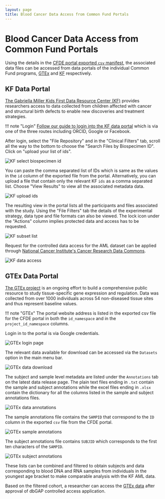 ```yaml
---
layout: page
title: Blood Cancer Data Access from Common Fund Portals
---
```


# Blood Cancer Data Access from Common Fund Portals

Using the details in the [CFDE portal exported `csv` manifest](./blood-cancer-portal-export.md), the associated data files can be accessed from data portals of the individual Common Fund programs, [GTEx](https://gtexportal.org/home/) and [KF](https://kidsfirstdrc.org/) respectively.

## KF Data Portal

[The Gabriella Miller Kids First Data Resource Center (KF)](https://kidsfirstdrc.org/) provides researchers access to data collected from children affected with cancer and structural birth defects to enable new discoveries and treatment strategies.

!!! note "Login"
    [Follow our guide to login into the KF data portal](../../Kids-First/Portal-Setup-And-Permissions/KF_3_KF_Registration.md) which is via one of the three routes including ORCID, Google or Facebook.

After login, select the "File Repository" and in the "Clinical Filters" tab, scroll all the way to the bottom to choose the "Search Files by Biospecimen ID". Click on "upload your list of ids".

![KF select biospecimen id](../../images/KF-select-biospecimen-id.png "KF select biospecimen id")

You can paste the comma separated list of IDs which is same as the values in the `id` column of the exported file from the portal. Alternatively, you can upload a file that contain only the relevant KF `ids` as a comma separated list. Choose "View Results" to view all the associated metadata data.

![KF upload ids](../../images/KF-upload-ids.png "KF upload ids")

The resulting view in the portal lists all the participants and files associated with the study. Using the "File Filters" tab the details of the experimental strategy, data type and file formats can also be viewed. The lock icon under the "Actions" column implies protected data and access has to be requested.

![KF subset list](../../images/KF-subset-list.png "KF subset list")

Request for the controlled data access for the AML dataset can be applied through [National Cancer Institute's Cancer Research Data Commons](https://datascience.cancer.gov/data-commons).

![KF data access](../../images/KF-data-access.png "KF data access")

## GTEx Data Portal

[The GTEx project](https://gtexportal.org/home/) is an ongoing effort to build a comprehensive public resource to study tissue-specific gene expression and regulation. Data was collected from over 1000 individuals across 54 non-diseased tissue sites and thus represent baseline values.

!!! note "GTEx"
    The portal website address is listed in the exported csv file for the CFDE portal in both the `id_namespace` and in the `project_id_namespace` columns.

Login in to the portal is via Google credentials.

![GTEx login page](../../images/GTEx-login-page.png "GTEx login page")

The relevant data available for download can be accessed via the `Datasets` option in the main menu bar.

![GTEx data download](../../images/GTEx-data-download.png "GTEx data download")

The subject and sample level metadata are listed under the `Annotations` tab on the latest data release page. The plain text files ending in `.txt` contain the sample and subject annotations while the excel files ending in `.xlsx` contain the dictionary for all the columns listed in the sample and subject annotations files.

![GTEx data annotations](../../images/GTEx-data-annotations.png "GTEx data annotations")

The sample annotations file contains the `SAMPID` that correspond to the `ID` column in the exported `csv` file from the CFDE portal.

![GTEx sample annotations](../../images/GTEx-sample-annotations.png "GTEx sample annotations")

The subject annotations file contains `SUBJID` which corresponds to the first ten characters of the `SAMPID`.

![GTEx subject annotations](../../images/GTEx-subject-annotations.png "GTEx subject annotations")

These lists can be combined and filtered to obtain subjects and data corresponding to blood DNA and RNA samples from individuals in the youngest age bracket to make comparable analysis with the KF AML data.

Based on the filtered cohort, a researcher can access the [GTEx data](https://gtexportal.org/home/protectedDataAccess) after approval of dbGAP controlled access application.
